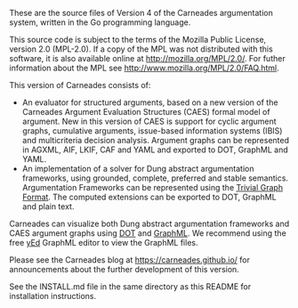 
These are the source files of Version 4 of the
Carneades argumentation system, written in the Go programming language.

This source code is subject to the terms of the Mozilla Public
License, version 2.0 (MPL-2.0). If a copy of the MPL was not
distributed with this software, it is also available online at
<http://mozilla.org/MPL/2.0/>.  For futher information about the MPL see <http://www.mozilla.org/MPL/2.0/FAQ.html>.

This version of Carneades consists of:

- An evaluator for structured arguments, based on a new version of the 
Carneades Argument Evaluation Structures (CAES) formal model of argument. 
New in this version of CAES is support for cyclic argument graphs, cumulative
arguments, issue-based information systems (IBIS) and multicriteria decision analysis.
Argument graphs can be represented in AGXML, AIF, LKIF, CAF and YAML and exported to DOT, GraphML and YAML.
- An implementation of a solver for Dung abstract argumentation frameworks,
using grounded, complete, preferred and stable semantics. Argumentation Frameworks
can be represented using the [Trivial Graph Format](https://en.wikipedia.org/wiki/Trivial_Graph_Format). The computed extensions can be exported to DOT, GraphML and plain text.

Carneades can visualize both Dung abstract argumentation frameworks and CAES argument graphs using [DOT](http://www.graphviz.org/content/dot-language) and [GraphML](https://en.wikipedia.org/wiki/GraphML).  We recommend using the free [yEd](http://www.yworks.com/yed) GraphML editor to view the GraphML files.

Please see the Carneades blog at <https://carneades.github.io/> for
announcements about the further development of this version.

See the INSTALL.md file in the same directory as this README for
installation instructions.

